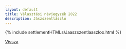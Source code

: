 ```yaml
---
layout: default
title: Választási névjegyzék 2022
description: Jászszentlászló
---
```


{% include settlementHTMLs/Jaaszszentlaaszloo.html %}

[Vissza](./)